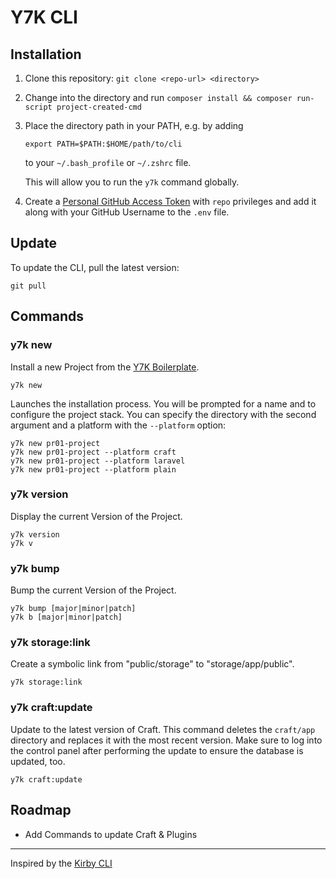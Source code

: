 # Y7K CLI

## Installation

1. Clone this repository: `git clone <repo-url> <directory>`

2. Change into the  directory and run `composer install && composer run-script project-created-cmd`

3. Place the directory path in your PATH, e.g. by adding
    ```
    export PATH=$PATH:$HOME/path/to/cli
    ```
    to your `~/.bash_profile` or `~/.zshrc` file.
    
    This will allow you to run the `y7k` command globally.

4. Create a [Personal GitHub Access Token](https://github.com/settings/tokens) with `repo` privileges and add it along with your GitHub Username to the `.env` file.

## Update

To update the CLI, pull the latest version:
```
git pull
```

## Commands

### y7k new

Install a new Project from the [Y7K Boilerplate](https://github.com/Y7K/plate).

```
y7k new
```

Launches the installation process. You will be prompted for a name and to configure the project stack.
You can specify the directory with the second argument and a platform with the `--platform` option:

```
y7k new pr01-project
y7k new pr01-project --platform craft
y7k new pr01-project --platform laravel
y7k new pr01-project --platform plain
```


### y7k version 

Display the current Version of the Project.

```
y7k version
y7k v 
```

### y7k bump 

Bump the current Version of the Project.

```
y7k bump [major|minor|patch]
y7k b [major|minor|patch]
```

### y7k storage:link 

Create a symbolic link from "public/storage" to "storage/app/public".

```
y7k storage:link 
```

### y7k craft:update 

Update to the latest version of Craft.
This command deletes the `craft/app` directory and replaces it with the most recent version. Make sure to log into the control panel after performing the update to ensure the database is updated, too.

```
y7k craft:update
```

## Roadmap

* Add Commands to update Craft & Plugins

-----

Inspired by the [Kirby CLI](https://github.com/getkirby/cli)

